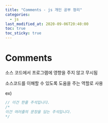 ```yaml
---
title: "Comments - js 개인 공부 정리"
categories: 
  - js
last_modified_at: 2020-09-06T20:40:00
toc: true
toc_sticky: true
---
```


# Comments

소스 코드에서 프로그램에 영향을 주지 않고 무시됨

소스코드를 이해할 수 있도록 도움을 주는 역할로 사용

ex)
```js
// 이건 한줄 주석입니다.
/*
이건 여러줄의 문장을 담는 주석입니다.
*/
```

